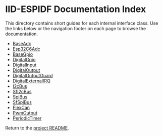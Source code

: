 # IID-ESPIDF Documentation Index

This directory contains short guides for each internal interface class. Use the links below or the navigation footer on each page to browse the documentation.

- [BaseAdc](BaseAdc.md)
- [Esp32C6Adc](Esp32C6Adc.md)
- [BaseGpio](BaseGpio.md)
- [DigitalGpio](DigitalGpio.md)
- [DigitalInput](DigitalInput.md)
- [DigitalOutput](DigitalOutput.md)
- [DigitalOutputGuard](DigitalOutputGuard.md)
- [DigitalExternalIRQ](DigitalExternalIRQ.md)
- [I2cBus](I2cBus.md)
- [SfI2cBus](SfI2cBus.md)
- [SpiBus](SpiBus.md)
- [SfSpiBus](SfSpiBus.md)
- [FlexCan](FlexCan.md)
- [PwmOutput](PwmOutput.md)
- [PeriodicTimer](PeriodicTimer.md)

Return to the [project README](../README.md).
